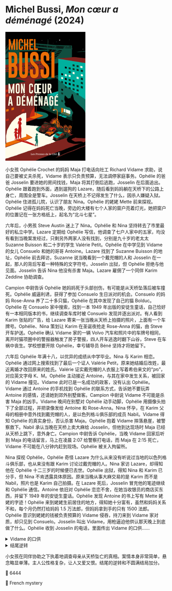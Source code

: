 # Michel Bussi, <i>Mon cœur a déménagé</i> (2024)

<img src=images/2024_cover.jpg width=250/>

小女孩 Ophélie Crochet 的妈妈 Maja 打电话向社工 Richard Vidame 求助，说自己要被丈夫杀死，Vidame 表示只负责预算，无法调停家庭事务。Ophélie 的爸爸 Josselin 要进她的房间找钱，Maja 将其打倒后逃跑，Josselin 在后面追出。Ophélie 跟着跑到外面，遇到遛狗的 Lazare，随后看到妈妈躺在天桥下的公路上身亡，周围全是警车。Josselin 在天桥上不记得发生了什么，因杀人嫌疑入狱。Ophélie 住进孤儿院，认识了朋友 Nina。Ophélie 的姥姥 Mette 前来探视。Ophélie 记得在妈妈死亡当晚，旁边的大楼有七个人家的窗户亮着灯光，她把窗户的位置记在一张方格纸上，起名为“北斗七星”。

六年后，小男孩 Steve Austin 迷上了 Nina。Ophélie 和 Nina 坚持转去了市里最好的私立中学。Lazare 定期给 Ophélie 写信，他调查了七户人家中的五家，均没有看到当晚案发经过，只剩另外两家人没有找到，分别是九十岁的老太太 Suzanne Buisson 和二十岁的学生 Valérie Petit。Ophélie 在中学见到 Vidame 的女儿 Consuelo 和她的哥哥 Antoine。Lazare 找到了 Suzanne Buisson 的地址，Ophélie 前去拜访，Suzanne 说当晚看到一个戴兜帽的人和 Josselin 在一起，那人的背后写着一种特殊的文字符号。Josselin 出狱，但 Ophélie 拒绝与他见面。Josselin 告诉 Nina 他没有杀害 Maja。Lazare 雇佣了一个同伴 Karim Zeddine 协助调查。

Campion 中尉告诉 Ophélie 她妈妈死于头部创伤，有可能是从天桥坠落后被车撞死。Ophélie 威逼利诱，获得了参加 Consuelo 生日派对的机会。Consuelo 的妈妈 Rose-Anna 养了二十多只猫，Ophélie 在其中发现了自己的猫 Bolduc。Ophélie 在 Consuelo 家中搜索，找到一本 1949 年出版的安徒生童话，自己恰好有一本相同版本的书，继续调查车库时被 Consuelo 发现并逐出派对。有人看到 Karim 张贴的广告，给 Lazare 寄来一张当晚从天桥上拍摄的照片，上面有一个车牌号。Ophélie、Nina 策划让 Karim 在圣诞夜抢走 Rose-Anna 的猫，由 Steve 开车护送。Ophélie 确认 Vidame 家的一辆 Volvo 汽车和照片中的车牌号相同，离开时猫项圈中的警报器触发了房子警报，四人开车逃逸时翻下山谷，Steve 在车祸中丧生。学校想要开除 Ophélie，幸亏辅导员 Béné 坚持才将她留下。

六年后 Ophélie 年满十八，以优异的成绩从中学毕业。Nina 与 Karim 相恋。Ophélie 通过网上搜索找到了最后一个证人 Valérie Petit，原来她结婚后改姓，最近离婚才改回原来的姓氏。Valérie 证实戴兜帽的人衣服上写着希伯来文的“מק”，对应英文字母 K、M。Ophélie 主动接近 Antoine，与其在家中发生关系，被回家的 Vidame 撞见。Vidame 此时已是一名成功的政客，没有认出 Ophélie。Vidame 通过 Antoine 的手机找到 Ophélie 的联系方式，告诉她不要玩弄 Antoine 的感情，还请她到郊外别墅做客。Campion 中尉说 Vidame 不可能是杀害 Maja 的凶手。Vidame 晚间在别墅对 Ophélie 动手动脚，Ophélie 用摄像头拍下了全部过程，并把录像发给 Antoine 和 Rose-Anna。Nina 怀孕，在 Karim 父母的相册中意外找到戴兜帽的人，是以色列格斗俱乐部的成员 Nabil。Vidame 得知 Ophélie 的真实身份，否认杀害 Maja。Ophélie 抱着 Vidame 摔落悬崖，被警察救下。Nabil 承认当晚在天桥上卖大麻给 Josselin，但他到达现场时 Maja 已经从天桥上跳下，意外身亡。Campion 中尉告诉 Ophélie，当晚 Vidame 回家后听到 Maja 的电话留言，马上在凌晨 2:07 给警察打电话，而 Maja 在 2:15 死亡，Vidame 不可能在八分钟内赶到现场。Ophélie 被关入拘留所。

Nina 探视 Ophélie，Ophélie 奇怪 Lazare 为什么从来没有听说过当地的以色列格斗俱乐部，也从来没有跟 Karim 讨论过戴兜帽的人。Nina 家访 Lazare，却得知他在 Ophélie 十二三岁的时候便已去世。Ophélie 出狱，得知 Nina 和 Karim 已分手，但 Nina 不肯透露具体原因。原来当晚从事大麻交易的是 Karim 而不是 Nabil，照片也是 Karim 自己拍摄。在 Lazare 死后，Josselin 冒充他的笔迹继续和 Ophélie 通信。Antoine 依旧对 Ophélie 恋恋不舍，在她当收银员的商店买东西，并留下 1949 年的安徒生童话。Ophélie 发现 Antoine 的书上写有 Mette 姥姥的字迹！Ophélie 来到姥姥生前居住的地方，得知她十分富有，虽然和妈妈关系不和，每个月仍然打给妈妈 1.5 万法郎，但妈妈拿到手的只有 1500 法郎。Ophélie 意识到姥姥的钱被负责预算的 Vidame 侵吞，持刀来到 Vidame 家对质，却只见到 Consuelo。Josselin 叫出 Vidame，用枪逼迫他供认那天晚上到底做了什么。Ophélie 收到 Josselin 的电话，里面传出 Vidame 的口供……

<details><summary>Vidame 的口供</summary>
Vidame 侵吞 Matte 的钱财，被 Maja 发现账目可疑，于是决定杀人灭口。当晚 Vidame 在情妇家，距离案发地点开车不到十分钟。警察一开始就知道他是从情妇家打的电话，但他动用关系将此事隐瞒。他开车赶到天桥时，正看到 Maja 跨过天桥上了大路，于是开车将其撞死。Ophélie 听到口供后，知道自己冤枉爸爸多年，给 Josselin 发消息“我爱你”。
</details>

<details><summary>结尾逆转</summary>
Karim 证实是 Josselin 将 Maja 推下天桥致死，自己因见死不救心存内疚，所以一直没有供出真相。Josselin 开枪引发爆炸，与 Vidame 一起被烧死。Josselin 为了报复 Vidame 侵吞钱财，所以让他替自己承担杀人罪名。结尾 Karim 和 Nina 和好如初，但 Ophélie 不知道二人为什么吵架，又为什么和好。
</details>

小女孩在同伴协助之下执着地调查母亲从天桥坠亡的真相。案情本身非常简单，悬念略显单薄。主人公性格复杂，让人又爱又恨。结尾的逆转和不圆满结局加分。

:link: 6444

:file_folder: French mystery
